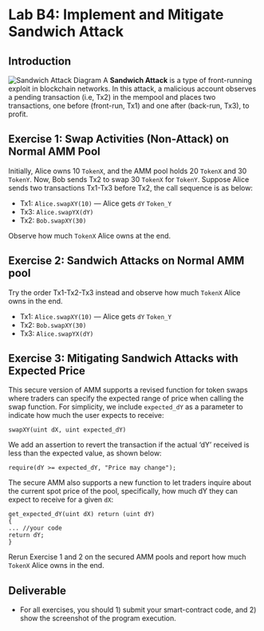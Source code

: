 Lab B4: Implement and Mitigate Sandwich Attack
===

Introduction
---
![Sandwich Attack Diagram](./lab-amm-sandwich.jpg)
A **Sandwich Attack** is a type of front-running exploit in blockchain networks. In this attack, a malicious account observes a pending transaction (i.e, Tx2) in the mempool and places two transactions, one before (front-run, Tx1) and one after (back-run, Tx3), to profit.

Exercise 1: Swap Activities (Non-Attack) on Normal AMM Pool
---

Initially, Alice owns 10 `TokenX`, and the AMM pool holds 20 `TokenX` and 30 `TokenY`. Now, Bob sends Tx2 to swap 30 `TokenX` for `TokenY`. Suppose Alice sends two transactions Tx1-Tx3 before Tx2, the call sequence is as below:  
- Tx1: `Alice.swapXY(10)`  — Alice gets `dY` `Token_Y`  
- Tx3: `Alice.swapYX(dY)`  
- Tx2: `Bob.swapXY(30)`

Observe how much `TokenX` Alice owns at the end.

Exercise 2: Sandwich Attacks on Normal AMM pool
---
Try the order Tx1-Tx2-Tx3 instead and observe how much `TokenX` Alice owns in the end.

- Tx1: `Alice.swapXY(10)` — Alice gets `dY` `Token_Y`  
- Tx2: `Bob.swapXY(30)`  
- Tx3: `Alice.swapYX(dY)`

Exercise 3: Mitigating Sandwich Attacks with Expected Price
---

This secure version of AMM supports a revised function for token swaps where traders can specify the expected range of price when calling the swap function. For simplicity, we include `expected_dY` as a parameter to indicate how much the user expects to receive:
```
swapXY(uint dX, uint expected_dY)
```
We add an assertion to revert the transaction if the actual ‘dY’ received is less than the expected value, as shown below:
```
require(dY >= expected_dY, "Price may change");
```
The secure AMM also supports a new function to let traders inquire about the current spot price of the pool, specifically, how much dY they can expect to receive for a given `dX`:
```
get_expected_dY(uint dX) return (uint dY)
{
... //your code
return dY;
}
```
Rerun Exercise 1 and 2 on the secured AMM pools and report how much `TokenX` Alice owns in the end.

Deliverable
---

- For all exercises, you should 1) submit your smart-contract code, and 2) show the screenshot of the program execution. 


